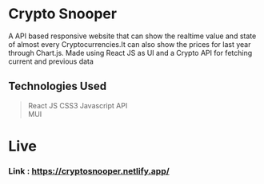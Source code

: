 # Crypto Snooper

A API based responsive website that can show the realtime value and state of almost every Cryptocurrencies.It can also show the prices for last year through Chart.js. Made using React JS as UI and a Crypto API for fetching current and previous data


## Technologies Used 
> React JS
>  CSS3 
>  Javascript 
>  API  
>  MUI
# Live
###  Link : https://cryptosnooper.netlify.app/
